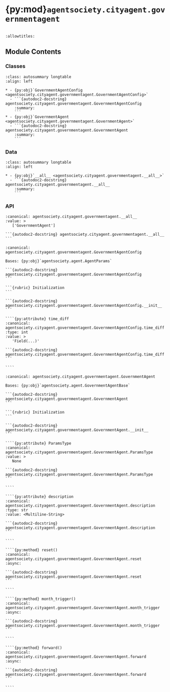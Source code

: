 # {py:mod}`agentsociety.cityagent.governmentagent`

```{py:module} agentsociety.cityagent.governmentagent
```

```{autodoc2-docstring} agentsociety.cityagent.governmentagent
:allowtitles:
```

## Module Contents

### Classes

````{list-table}
:class: autosummary longtable
:align: left

* - {py:obj}`GovernmentAgentConfig <agentsociety.cityagent.governmentagent.GovernmentAgentConfig>`
  - ```{autodoc2-docstring} agentsociety.cityagent.governmentagent.GovernmentAgentConfig
    :summary:
    ```
* - {py:obj}`GovernmentAgent <agentsociety.cityagent.governmentagent.GovernmentAgent>`
  - ```{autodoc2-docstring} agentsociety.cityagent.governmentagent.GovernmentAgent
    :summary:
    ```
````

### Data

````{list-table}
:class: autosummary longtable
:align: left

* - {py:obj}`__all__ <agentsociety.cityagent.governmentagent.__all__>`
  - ```{autodoc2-docstring} agentsociety.cityagent.governmentagent.__all__
    :summary:
    ```
````

### API

````{py:data} __all__
:canonical: agentsociety.cityagent.governmentagent.__all__
:value: >
   ['GovernmentAgent']

```{autodoc2-docstring} agentsociety.cityagent.governmentagent.__all__
```

````

`````{py:class} GovernmentAgentConfig(**data: typing.Any)
:canonical: agentsociety.cityagent.governmentagent.GovernmentAgentConfig

Bases: {py:obj}`agentsociety.agent.AgentParams`

```{autodoc2-docstring} agentsociety.cityagent.governmentagent.GovernmentAgentConfig
```

```{rubric} Initialization
```

```{autodoc2-docstring} agentsociety.cityagent.governmentagent.GovernmentAgentConfig.__init__
```

````{py:attribute} time_diff
:canonical: agentsociety.cityagent.governmentagent.GovernmentAgentConfig.time_diff
:type: int
:value: >
   'Field(...)'

```{autodoc2-docstring} agentsociety.cityagent.governmentagent.GovernmentAgentConfig.time_diff
```

````

`````

`````{py:class} GovernmentAgent(id: int, name: str, toolbox: agentsociety.agent.AgentToolbox, memory: agentsociety.memory.Memory, agent_params: typing.Optional[agentsociety.cityagent.governmentagent.GovernmentAgentConfig] = None, blocks: typing.Optional[list[agentsociety.agent.Block]] = None)
:canonical: agentsociety.cityagent.governmentagent.GovernmentAgent

Bases: {py:obj}`agentsociety.agent.GovernmentAgentBase`

```{autodoc2-docstring} agentsociety.cityagent.governmentagent.GovernmentAgent
```

```{rubric} Initialization
```

```{autodoc2-docstring} agentsociety.cityagent.governmentagent.GovernmentAgent.__init__
```

````{py:attribute} ParamsType
:canonical: agentsociety.cityagent.governmentagent.GovernmentAgent.ParamsType
:value: >
   None

```{autodoc2-docstring} agentsociety.cityagent.governmentagent.GovernmentAgent.ParamsType
```

````

````{py:attribute} description
:canonical: agentsociety.cityagent.governmentagent.GovernmentAgent.description
:type: str
:value: <Multiline-String>

```{autodoc2-docstring} agentsociety.cityagent.governmentagent.GovernmentAgent.description
```

````

````{py:method} reset()
:canonical: agentsociety.cityagent.governmentagent.GovernmentAgent.reset
:async:

```{autodoc2-docstring} agentsociety.cityagent.governmentagent.GovernmentAgent.reset
```

````

````{py:method} month_trigger()
:canonical: agentsociety.cityagent.governmentagent.GovernmentAgent.month_trigger
:async:

```{autodoc2-docstring} agentsociety.cityagent.governmentagent.GovernmentAgent.month_trigger
```

````

````{py:method} forward()
:canonical: agentsociety.cityagent.governmentagent.GovernmentAgent.forward
:async:

```{autodoc2-docstring} agentsociety.cityagent.governmentagent.GovernmentAgent.forward
```

````

`````
